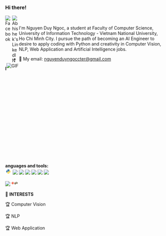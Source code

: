 ### Hi there! 
<a href="https://www.facebook.com/ngoc.nguyenduy.5836711">
  <img align="left" alt="Facebook" width="22px" src="https://upload.wikimedia.org/wikipedia/commons/thumb/b/b8/2021_Facebook_icon.svg/2048px-2021_Facebook_icon.svg.png" />
</a>
<a href="https://www.linkedin.com/in/nguy%E1%BB%85n-duy-ng%E1%BB%8Dc-42a395229/">
  <img align="left" alt="Abhishek's LinkedIN" width="22px" src="https://raw.githubusercontent.com/peterthehan/peterthehan/master/assets/linkedin.svg" />
</a>
<br />

I'm Nguyen Duy Ngoc, a student at Faculty of Computer Science, University of Information Technology - Vietnam National University, Ho Chi Minh City. I pursue the path of becoming an AI Engineer to  desire to apply coding with Python and creativity in Computer Vision, NLP, Web Application and Artificial Intelligence jobs.


  <img align="right" alt="GIF" src="https://github.com/abhisheknaiidu/abhisheknaiidu/blob/master/code.gif?raw=true" width="500" height="320" />
  
- 💼 My email: nguyenduyngoccter@gmail.com

**languages and tools:**  
<code><img height="20" src="https://raw.githubusercontent.com/github/explore/80688e429a7d4ef2fca1e82350fe8e3517d3494d/topics/python/python.png"></code>
<code><img height="20" src="https://1000logos.net/wp-content/uploads/2021/11/Docker-Logo-2013.png"></code>
<code><img height="20" src="https://upload.wikimedia.org/wikipedia/commons/thumb/1/10/PyTorch_logo_icon.svg/1200px-PyTorch_logo_icon.svg.png"></code>
<code><img height="20" src="https://upload.wikimedia.org/wikipedia/commons/thumb/2/2d/Tensorflow_logo.svg/1915px-Tensorflow_logo.svg.png"></code>
<code><img height="20" src="https://www.pngitem.com/pimgs/m/197-1973343_sql-database-icon-png-transparent-png.png"></code>
<code><img height="20" src="https://images.vexels.com/media/users/3/166401/isolated/lists/b82aa7ac3f736dd78570dd3fa3fa9e24-java-programming-language-icon.png"></code>
<code><img height="20" src="https://upload.wikimedia.org/wikipedia/commons/thumb/f/f1/Icons8_flat_linux.svg/768px-Icons8_flat_linux.svg.png"></code>

<code><img height="20" src="https://cdn.iconscout.com/icon/free/png-256/react-1-282599.png?f=webp&w=256"></code>
<code><img height="20" src="https://raw.githubusercontent.com/github/explore/80688e429a7d4ef2fca1e82350fe8e3517d3494d/topics/git/git.png"></code>


🚧 **INTERESTS**
<!-- TODO-IST:START -->
🏆  Computer Vision         

🏆  NLP                 

🏆  Web Application         

<!-- TODO-IST:END -->





